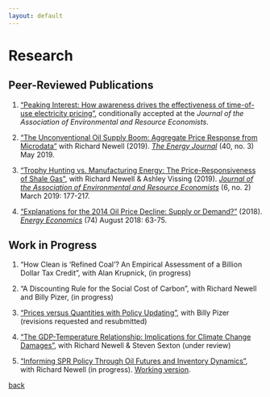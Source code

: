 ```yaml
---
layout: default
---
```


# Research

## Peer-Reviewed Publications

1. [“Peaking Interest: How awareness drives the effectiveness of time-of-use electricity pricing”](http://bit.ly/Prest_Peaking_Interest), conditionally accepted at the _Journal of the Association of Environmental and Resource Economists_.

1. [“The Unconventional Oil Supply Boom: Aggregate Price Response from Microdata”](http://bit.ly/Newell_Prest_2018_Unconventional_Oil_Boom) with Richard Newell (2019). [_The Energy Journal_](https://www.iaee.org/energyjournal/article/3350) (40, no. 3) May 2019.

1. [“Trophy Hunting vs. Manufacturing Energy: The Price-Responsiveness of Shale Gas”](http://bit.ly/NPV_ShaleGas_Forthcoming), with Richard Newell & Ashley Vissing (2019). [_Journal of the Association of Environmental and Resource Economists_](https://www.journals.uchicago.edu/doi/full/10.1086/701531) (6, no. 2) March 2019: 177-217.

1. [“Explanations for the 2014 Oil Price Decline: Supply or Demand?”](http://bit.ly/Prest_Oil_Price_Decline) (2018). [_Energy Economics_](https://www.sciencedirect.com/science/article/pii/S0140988318302020) (74) August 2018: 63-75.

## Work in Progress

1. “How Clean is ‘Refined Coal’? An Empirical Assessment of a Billion Dollar Tax Credit”, with Alan Krupnick, (in progress)

1. “A Discounting Rule for the Social Cost of Carbon”, with Richard Newell and Billy Pizer, (in progress)

1. [“Prices versus Quantities with Policy Updating”](http://www.nber.org/papers/w22379), with Billy Pizer (revisions requested and resubmitted)

1. [“The GDP-Temperature Relationship: Implications for Climate Change Damages”](https://www.rff.org/publications/working-papers/the-gdp-temperature-relationship-implications-for-climate-change-damages/), with Richard Newell & Steven Sexton (under review)

1. [“Informing SPR Policy Through Oil Futures and Inventory Dynamics”](http://www.nber.org/papers/w23974), with Richard Newell (in progress). [Working version](http://bit.ly/Newell_Prest_SPR_Draft).

 

[back](./)
